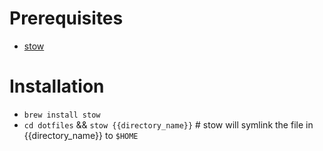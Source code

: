 # Prerequisites

- [stow](https://github.com/aspiers/stow)

# Installation
- `brew install stow`
- `cd dotfiles` && `stow {{directory_name}}` # stow will symlink the file in {{directory_name}} to `$HOME`

